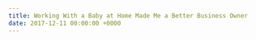 ```yaml
---
title: Working With a Baby at Home Made Me a Better Business Owner
date: 2017-12-11 00:00:00 +0000
---
```

